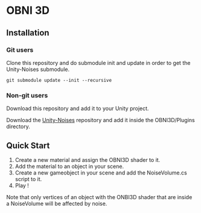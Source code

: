 # OBNI 3D

## Installation

### Git users

Clone this repository and do submodule init and update in order to get the Unity-Noises submodule.

```git submodule update --init --recursive```

### Non-git users
Download this repository and add it to your Unity project.

Download the [Unity-Noises](url=https://github.com/Theoriz/Unity-Noises) repository and add it inside the OBNI3D/Plugins directory.

## Quick Start

1. Create a new material and assign the OBNI3D shader to it.
2. Add the material to an object in your scene.
3. Create a new gameobject in your scene and add the NoiseVolume.cs script to it.
4. Play !

Note that only vertices of an object with the ONBI3D shader that are inside a NoiseVolume will be affected by noise.

